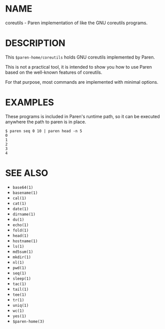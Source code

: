 # NAME
coreutils - Paren implementation of like the GNU coreutils programs.

# DESCRIPTION
This `$paren-home/coreutils` holds GNU coreutils implemented by Paren.

This is not a practical tool, it is intended to show you how to use Paren based on the well-known features of coreutils.

For that purpose, most commands are implemented with minimal options.

# EXAMPLES
These programs is included in Paren's runtime path, so it can be executed anywhere the path to paren is in place.

    $ paren seq 0 10 | paren head -n 5
    0
    1
    2
    3
    4

# SEE ALSO
- `base64(1)`
- `basename(1)`
- `cal(1)`
- `cat(1)`
- `date(1)`
- `dirname(1)`
- `du(1)`
- `echo(1)`
- `fold(1)`
- `head(1)`
- `hostname(1)`
- `ls(1)`
- `md5sum(1)`
- `mkdir(1)`
- `nl(1)`
- `pwd(1)`
- `seq(1)`
- `sleep(1)`
- `tac(1)`
- `tail(1)`
- `tee(1)`
- `tr(1)`
- `uniq(1)`
- `wc(1)`
- `yes(1)`
- `$paren-home(3)`
